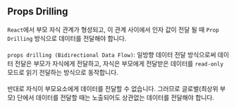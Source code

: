 ## Props Drilling

`React`에서 부모 자식 관계가 형성되고, 이 관계 사이에서 인자 값이 전달 될 때 `Prop Drilling` 방식으로 데이터를 전달해야 합니다.
<br /> <br />
`props drilling (Bidirectional Data Flow)`: 일방향 데이터 전달 방식으로써 데이터 전달은 부모가 자식에게 전달하고, 자식은 부모에게 전달받은 데이터를 `read-only` 모드로 읽기 전달하는 방식으로 동작합니다. <br />  <br /> 
반대로 자식이 부모요소에게 데이터를 전달할 수 없습니다. 그러므로 글로벌(최상위 부모) 단에서 데이터를 전달할 때는 노출되어도 상관없는 데이터를 전달해야 합니다.
